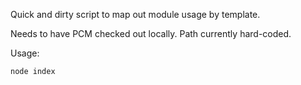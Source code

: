 Quick and dirty script to map out module usage by template.

Needs to have PCM checked out locally. Path currently hard-coded.

Usage:
```
node index
```